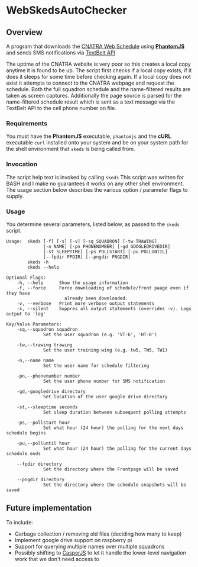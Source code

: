 # WebSkedsAutoChecker

## Overview
A program that downloads the [CNATRA Web Schedule](http://www.cnatra.navy.mil/scheds/) using [**PhantomJS**](http://phantomjs.org/) and sends SMS notifications via [TextBelt API](http://textbelt.com/)

The uptime of the CNATRA website is very poor so this creates a local copy anytime it is found to be up. The script first checks if a local copy exists, if it does it sleeps for some time before checking again. If a local copy does not exist it attempts to connect to the CNATRA webpage and request the schedule. Both the full squadron schedule and the name-filtered results are taken as screen captures. Additionally the page source is parsed for the name-filtered schedule result which is sent as a text message via the TextBelt API to the cell phone number on file.

### Requirements
You must have the **PhantomJS** executable, ```phantomjs``` and the **cURL** executable ```curl``` installed onto your system and be on your system path for the shell environment that ```skeds``` is being called from.

### Invocation
The script help text is invoked by calling ```skeds``` This script was written for BASH and I make no guarantees it works on any other shell environment. The usage section below describes the various option / parameter flags to supply.

### Usage
You determine several parameters, listed below, as passed to the ```skeds``` script.
```
Usage:  skeds [-f] [-s] [-v] [-sq SQUADRON] [-tw TRAWING]
              [-n NAME] [-pn PHONENUMBER] [-gd GOOGLEDRIVEDIR]
              [-st SLEEPTIME] [-ps POLLSTART] [-pu POLLUNTIL]
              [--fpdir FPDIR] [--pngdir PNGDIR]
        skeds -h
        skeds --help

Optional Flags:
    -h, --help      Show the usage information
    -f, --force     Force downloading of schedule/front paage even if they have
                      already been downloaded.
    -v, --verbose   Print more verbose output statements
    -s, --silent    Suppres all output statements (overrides -v). Logs output to 'log'

Key/Value Parameters:
    -sq,--squadron squadron
              Set the user squadron (e.g. 'VT-6', 'HT-8')

    -tw,--trawing trawing
              Set the user training wing (e.g. tw5, TW5, TW1)

    -n,--name name
              Set the user name for schedule filtering

    -pn,--phonenumber number
              Set the user phone number for SMS notification

    -gd,-googledrive directory
              Set location of the user google drive directory

    -st,--sleeptime seconds
              Set sleep duration between subsequent polling attempts

    -ps,--pollstart hour
              Set what hour (24 hour) the polling for the next days schedule begins

    -pu,--polluntil hour
              Set what hour (24 hour) the polling for the current days schedule ends

    --fpdir directory
              Set the directory where the Frontpage will be saved

    --pngdir directory
              Set the directory where the schedule snapshots will be saved
```

## Future implementation
 To include:
 - Garbage collection / removing old files (deciding how many to keep)
 - Implement google drive support on raspberry pi
 - Support for querying multiple names over multiple squadrons
 - Possibly shifting to [CasperJS](http://www.casperjs.org) to let it handle the lower-level navigation work that we don't need access to
